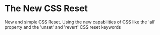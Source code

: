 # The New CSS Reset
New and simple CSS Reset. Using the new capabilities of CSS like the 'all' property and the 'unset' and 'revert' CSS reset keywords
